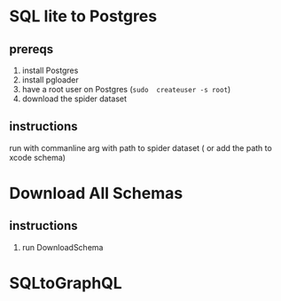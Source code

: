 # SQL lite to Postgres
## prereqs
1. install Postgres
2. install pgloader
3. have a root user on Postgres (`sudo  createuser -s root`)
4. download the spider dataset 
## instructions
run with commanline arg with path to spider dataset ( or add the path to xcode schema)



# Download All Schemas

## instructions
1. run DownloadSchema 


# SQLtoGraphQL

